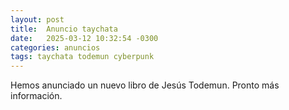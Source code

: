 ```yaml
---
layout: post
title:  Anuncio taychata
date:   2025-03-12 10:32:54 -0300
categories: anuncios
tags: taychata todemun cyberpunk
---
```


Hemos anunciado un nuevo libro de Jesús Todemun. Pronto más información.